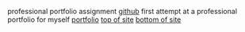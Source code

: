 professional portfolio assignment 
[github](https://github.com/Nparson88/portfolio)
first attempt at a professional portfolio for myself 
[portfolio](file:///E:/Today/portfolio/Develop/index.html)
[top of site](https://github.com/Nparson88/portfolio/blob/main/2021-03-08.png)
[bottom of site](https://github.com/Nparson88/portfolio/blob/main/2021-03-08%20(1).png)
